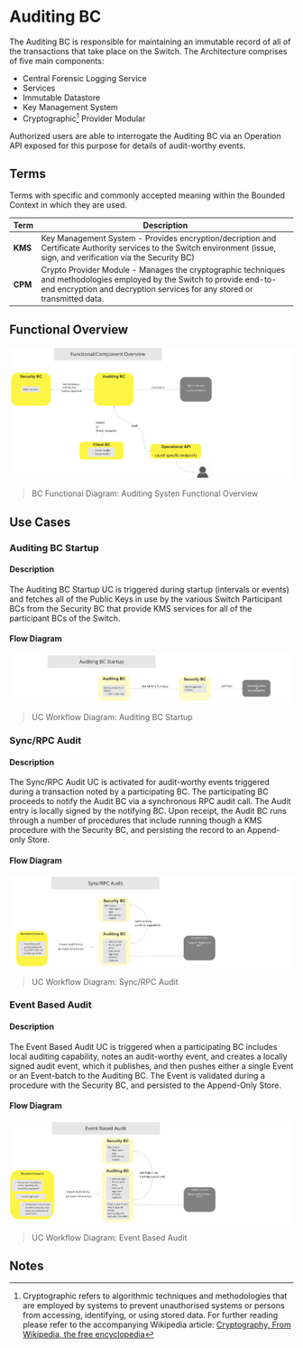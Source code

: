 # Auditing BC

The Auditing BC is responsible for maintaining an immutable record of all of the transactions that take place on the Switch.  The Architecture comprises of five main components:

* Central Forensic Logging Service
* Services
* Immutable Datastore
* Key Management System
* Cryptographic[^1] Provider Modular

Authorized users are able to interrogate the Auditing BC via an Operation API exposed for this purpose for details of audit-worthy events.

## Terms

Terms with specific and commonly accepted meaning within the Bounded Context in which they are used.

| Term | Description |
|---|---|
| **KMS** | Key Management System - Provides encryption/decription and Certificate Authority services to the Switch environment (issue, sign, and verification via the Security BC)  |
| **CPM** | Crypto Provider Module - Manages the cryptographic techniques and methodologies employed by the Switch to provide end-to-end encryption and decryption services for any stored or transmitted data. |

## Functional Overview

![Use Case - Auditing System Functional Overview](./assets/ML2RA_Audit_bcFunctionalOverview_Mar22_1450.png)
> BC Functional Diagram: Auditing Systen Functional Overview

## Use Cases

### Auditing BC Startup

#### Description

The Auditing BC Startup UC is triggered during startup (intervals or events) and fetches all of the Public Keys in use by the various Switch Participant BCs from the Security BC that provide KMS services for all of the participant BCs of the Switch.

#### Flow Diagram

![Use Case - Auditing BC Startup](./assets/ML2RA_Audit_ucAuditingBCStartup_Mar22_1450.png)
> UC Workflow Diagram: Auditing BC Startup

### Sync/RPC Audit

#### Description

The Sync/RPC Audit UC is activated for audit-worthy events triggered during a transaction noted by a participating BC.  The participating BC proceeds to notify the Audit BC via a synchronous RPC audit call.  The Audit entry is locally signed by the notifying BC.  Upon receipt, the Audit BC runs through a number of procedures that include running though a KMS procedure with the Security BC, and persisting the record to an Append-only Store.

#### Flow Diagram

![Use Case - Sync/RPC Audit](./assets/ML2RA_Audit_ucSyncRPCAudit_Mar22_1450.png)
>UC Workflow Diagram: Sync/RPC Audit

### Event Based Audit

#### Description

The Event Based Audit UC is triggered when a participating BC includes local auditing capability, notes an audit-worthy event, and creates a locally signed audit event, which it publishes, and then pushes either a single Event or an Event-batch to the Auditing BC.  The Event is validated during a procedure with the Security BC, and persisted to the Append-Only Store.

#### Flow Diagram

![Use Case - Event Based Audit](./assets/ML2RA_Audit_ucEventBasedAudit_Mar22_1450.png)
> UC Workflow Diagram: Event Based Audit

<!-- Footnotes themselves at the bottom. -->
## Notes

[^1]: Cryptographic refers to algorithmic techniques and methodologies that are employed by systems to prevent unauthorised systems or persons from accessing, identifying, or using stored data. For further reading please refer to the accompanying Wikipedia article: [Cryptography, From Wikipedia, the free encyclopedia](https://en.wikipedia.org/wiki/Cryptography)

[^2]: Common Interfaces: [Mojaloop Common Interface List](../../refarch/commonInterfaces.md)
